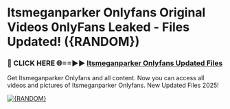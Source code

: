 # Itsmeganparker Onlyfans Original Videos 0nlyFans Leaked - Files Updated! ({RANDOM})

<h3>🔴 CLICK HERE 🌐==►► <a href="https://betterlinks.top/A2PfLJ" rel="nofollow">Itsmeganparker Onlyfans Updated Files</a></h3>

Get Itsmeganparker Onlyfans and all content. Now you can access all videos and pictures of Itsmeganparker Onlyfans. New Updated Files 2025!

[![{RANDOM}](https://i.imgur.com/ppqm5kG.gif)](https://betterlinks.top/A2PfLJ)